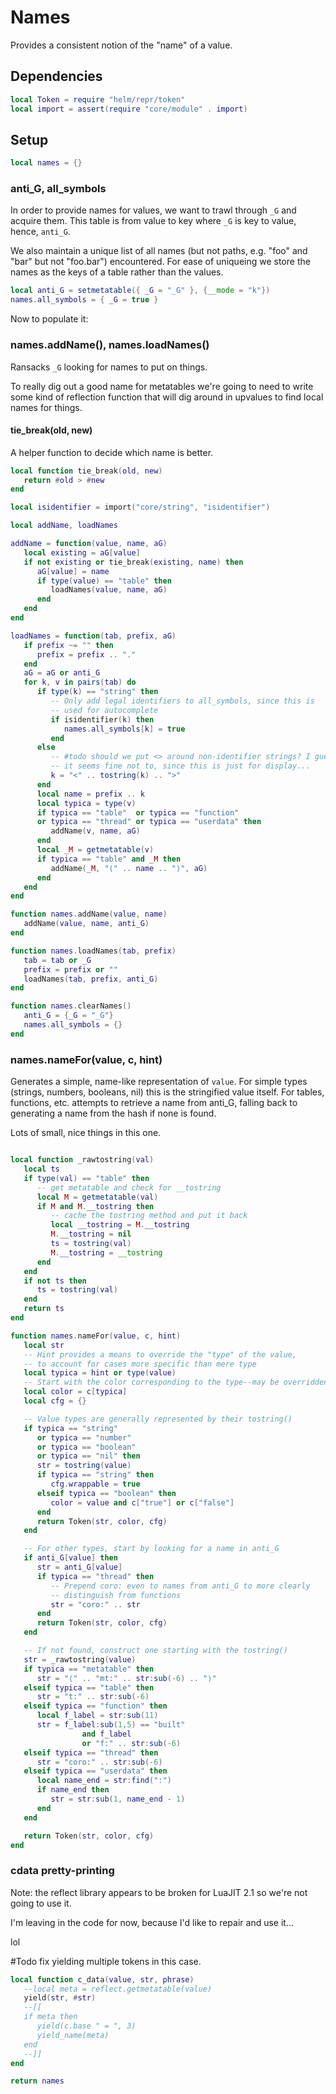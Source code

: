 # Names

Provides a consistent notion of the "name" of a value.

## Dependencies

```lua
local Token = require "helm/repr/token"
local import = assert(require "core/module" . import)
```
## Setup

```lua
local names = {}
```
### anti_G, all_symbols

In order to provide names for values, we want to trawl through ``_G`` and
acquire them.  This table is from value to key where ``_G`` is key to value,
hence, ``anti_G``.


We also maintain a unique list of all names (but not paths, e.g.
"foo" and "bar" but not "foo.bar") encountered. For ease of uniqueing
we store the names as the keys of a table rather than the values.

```lua
local anti_G = setmetatable({ _G = "_G" }, {__mode = "k"})
names.all_symbols = { _G = true }
```

Now to populate it:

### names.addName(), names.loadNames()

Ransacks ``_G`` looking for names to put on things.


To really dig out a good name for metatables we're going to need to write
some kind of reflection function that will dig around in upvalues to find
local names for things.


#### tie_break(old, new)

A helper function to decide which name is better.

```lua
local function tie_break(old, new)
   return #old > #new
end

local isidentifier = import("core/string", "isidentifier")

local addName, loadNames

addName = function(value, name, aG)
   local existing = aG[value]
   if not existing or tie_break(existing, name) then
      aG[value] = name
      if type(value) == "table" then
         loadNames(value, name, aG)
      end
   end
end

loadNames = function(tab, prefix, aG)
   if prefix ~= "" then
      prefix = prefix .. "."
   end
   aG = aG or anti_G
   for k, v in pairs(tab) do
      if type(k) == "string" then
         -- Only add legal identifiers to all_symbols, since this is
         -- used for autocomplete
         if isidentifier(k) then
            names.all_symbols[k] = true
         end
      else
         -- #todo should we put <> around non-identifier strings? I guess
         -- it seems fine not to, since this is just for display...
         k = "<" .. tostring(k) .. ">"
      end
      local name = prefix .. k
      local typica = type(v)
      if typica == "table"  or typica == "function"
      or typica == "thread" or typica == "userdata" then
         addName(v, name, aG)
      end
      local _M = getmetatable(v)
      if typica == "table" and _M then
         addName(_M, "⟨" .. name .. "⟩", aG)
      end
   end
end

function names.addName(value, name)
   addName(value, name, anti_G)
end

function names.loadNames(tab, prefix)
   tab = tab or _G
   prefix = prefix or ""
   loadNames(tab, prefix, anti_G)
end

function names.clearNames()
   anti_G = {_G = "_G"}
   names.all_symbols = {}
end
```
### names.nameFor(value, c, hint)

Generates a simple, name-like representation of ``value``. For simple types
(strings, numbers, booleans, nil) this is the stringified value itself.
For tables, functions, etc. attempts to retrieve a name from anti_G, falling
back to generating a name from the hash if none is found.


Lots of small, nice things in this one.

```lua

local function _rawtostring(val)
   local ts
   if type(val) == "table" then
      -- get metatable and check for __tostring
      local M = getmetatable(val)
      if M and M.__tostring then
         -- cache the tostring method and put it back
         local __tostring = M.__tostring
         M.__tostring = nil
         ts = tostring(val)
         M.__tostring = __tostring
      end
   end
   if not ts then
      ts = tostring(val)
   end
   return ts
end

function names.nameFor(value, c, hint)
   local str
   -- Hint provides a means to override the "type" of the value,
   -- to account for cases more specific than mere type
   local typica = hint or type(value)
   -- Start with the color corresponding to the type--may be overridden below
   local color = c[typica]
   local cfg = {}

   -- Value types are generally represented by their tostring()
   if typica == "string"
      or typica == "number"
      or typica == "boolean"
      or typica == "nil" then
      str = tostring(value)
      if typica == "string" then
         cfg.wrappable = true
      elseif typica == "boolean" then
         color = value and c["true"] or c["false"]
      end
      return Token(str, color, cfg)
   end

   -- For other types, start by looking for a name in anti_G
   if anti_G[value] then
      str = anti_G[value]
      if typica == "thread" then
         -- Prepend coro: even to names from anti_G to more clearly
         -- distinguish from functions
         str = "coro:" .. str
      end
      return Token(str, color, cfg)
   end

   -- If not found, construct one starting with the tostring()
   str = _rawtostring(value)
   if typica == "metatable" then
      str = "⟨" .. "mt:" .. str:sub(-6) .. "⟩"
   elseif typica == "table" then
      str = "t:" .. str:sub(-6)
   elseif typica == "function" then
      local f_label = str:sub(11)
      str = f_label:sub(1,5) == "built"
                and f_label
                or "f:" .. str:sub(-6)
   elseif typica == "thread" then
      str = "coro:" .. str:sub(-6)
   elseif typica == "userdata" then
      local name_end = str:find(":")
      if name_end then
         str = str:sub(1, name_end - 1)
      end
   end

   return Token(str, color, cfg)
end

```
### cdata pretty-printing

Note: the reflect library appears to be broken for LuaJIT 2.1 so we're
not going to use it.


I'm leaving in the code for now, because I'd like to repair and use it...


lol

#Todo fix
yielding multiple tokens in this case.

```lua
local function c_data(value, str, phrase)
   --local meta = reflect.getmetatable(value)
   yield(str, #str)
   --[[
   if meta then
      yield(c.base " = ", 3)
      yield_name(meta)
   end
   --]]
end
```
```lua
return names
```
